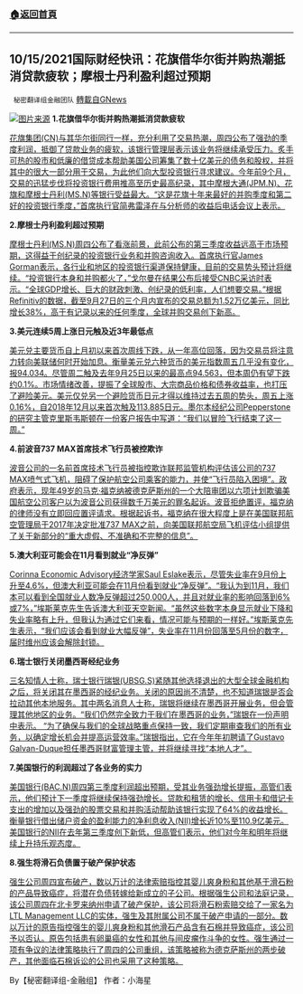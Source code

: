###  [:house:返回首頁](https://github.com/ourhimalayas/txt)
---


## 10/15/2021国际财经快讯：花旗借华尔街并购热潮抵消贷款疲软；摩根士丹利盈利超过预期
` 秘密翻译组金融团队` [轉載自GNews](https://gnews.org/zh-hans/1596255/)

![](https://assets.gnews.org/wp-content/uploads/2021/10/图片1-50.png)[图片来源](https://www.reuters.com/)
**1.花旗借华尔街并购热潮抵消贷款疲软**

[花旗集团(CN)与其华尔街同行一样，充分利用了交易热潮，周四公布了强劲的季度利润，抵御了贷款业务的疲软，该银行管理层表示该业务将继续承受压力。炙手可热的股市和低廉的借贷成本帮助美国公司筹集了数十亿美元的债务和股权，并将其中的很大一部分用于交易，为此他们向大型投资银行寻求建议。今年前9个月，交易的迅猛步伐将投资银行费用推高至历史最高纪录，其中摩根大通(JPM.N)、花旗和摩根士丹利(MS.N)等银行受益最大。“这是花旗十年来最好的并购季度和第二好的投资银行季度，”首席执行官简弗雷泽在与分析师的收益后电话会议上表示。](https://www.reuters.com/business/finance/citigroup-profit-beats-estimates-reserve-release-2021-10-14/)

**2.摩根士丹利盈利超过预期**

[摩根士丹利(MS.N)周四公布了看涨前景，此前公布的第三季度收益远高于市场预期，这得益于创纪录的投资银行业务和并购咨询收入。首席执行官James Gorman表示，各行业和地区的投资银行渠道保持健康，目前的交易势头预计将继续。“投资银行本身和并购都火了，”戈尔曼在结果公布后接受CNBC采访时表示。“全球GDP增长、巨大的财政刺激、创纪录的低利率，人们想要交易。”根据Refinitiv的数据，截至9月27日的三个月内宣布的交易总额为1.52万亿美元，同比增长38%，高于有记录以来的任何季度，全球并购交易创下新高。](https://www.reuters.com/business/finance/morgan-stanley-quarterly-profit-jumps-dealmaking-boom-2021-10-14/)

**3.美元连续5周上涨日元触及近3年最低点**

[美元兑主要货币自上月初以来首次周线下跌，从一年高位回落，因为交易员将注意力转向美联储何时开始加息。衡量美元兑六种货币的美元指数周五几乎没有变化，报94.034。尽管周二触及去年9月25日以来的最高点94.563，但本周仍有望下跌约0.1%。市场情绪改善，提振了全球股市、大宗商品价格和债券收益率，也打压了避险美元。美元仅兑另一个避险货币日元才得以维持过去五周的势头，周五上涨0.16%，自2018年12月以来首次触及113.885日元。墨尔本经纪公司Pepperstone的研究主管克里斯韦斯顿在一份客户报告中写道：“我们以冒险飞行结束了这一周。”](https://www.oann.com/dollar-set-to-snap-5-week-win-but-yen-hits-lowest-in-almost-3-years/)

**4.前波音737 MAX首席技术飞行员被控欺诈**

[波音公司的一名前首席技术飞行员被指控欺诈联邦监管机构评估该公司的737 MAX喷气式飞机，阻碍了保护航空公司乘客的能力，并使“飞行员陷入困境”。政府表示，现年49岁的马克·福克纳被德克萨斯州的一个大陪审团以六项计划欺骗美国航空公司客户以为波音公司获得数千万美元的罪名起诉。波音拒绝置评，福克纳的律师没有立即回应置评请求。根据起诉书，福克纳在很大程度上是在美国联邦航空管理局于2017年决定批准737 MAX之前，向美国联邦航空局飞机评估小组提供了关于新部分的“重大虚假、不准确和不完整的信息”。](https://www.oann.com/ex-boeing-737-max-chief-technical-pilot-indicted-for-fraud-u-s-justice-dept/)

**5.澳大利亚可能会在11月看到就业“净反弹”**

[Corinna Economic Advisory经济学家Saul Eslake表示，尽管失业率在9月份上升至4.6%，但澳大利亚可能会在11月份看到就业“净反弹”。“我认为到11月，我们本可以看到全国就业人数净反弹超过250,000人，并且对就业率的影响回落到6%或7%，”埃斯莱克先生告诉澳大利亚天空新闻。“虽然这些数字本身显示就业下降和失业率略有上升，但我认为通过它们来看，情况可能与预期的一样好。”埃斯莱克先生表示，“我们应该会看到就业大幅反弹”，失业率在11月份回落至5月份的数字，届时维州应该会解除封锁。](https://www.skynews.com.au/business/finance/australia-could-see-a-net-rebound-in-employment-come-november/video/99d83b92bcce5ccd21785788aa532525)

**6.瑞士银行关闭墨西哥经纪业务**

[三名知情人士称，瑞士银行瑞银(UBSG.S)紧随其他选择退出的大型全球金融机构之后，将关闭其在墨西哥的经纪业务。关闭的原因尚不清楚，也不知道瑞银是否会拉动其他本地服务。其中两名消息人士称，瑞银将继续在墨西哥开展业务，但会管理其他地区的业务。“我们仍然完全致力于我们在墨西哥的业务，”瑞银在一份声明中表示。 “为了确保与我们的全球战略重点保持一致，我们定期审查我们的所有业务，以确定增长机会并提高运营效率。”瑞银指出，它在今年年初聘请了Gustavo Galvan-Duque担任墨西哥财富管理主管，并将继续寻找“本地人才”。](https://www.reuters.com/business/swiss-bank-ubs-closing-brokerage-business-mexico-sources-2021-10-14/)

**7.美国银行的利润超过了各业务的实力**

[美国银行(BAC.N)周四第三季度利润超出预期，受其业务强劲增长提振，高管们表示，他们预计下一季度将继续保持强劲增长。贷款和租赁的增长、信用卡和借记卡支出的增加以及强劲的股票交易和并购活动帮助该银行实现了64%的收益增长。衡量银行借出储户资金的盈利能力的净利息收入(NII)增长近10%至110.9亿美元。美国银行的NII在去年第三季度创下新低，但高管们表示，他们对今年和明年将继续上升持乐观态度。](https://www.reuters.com/business/finance/bank-america-profit-surges-reserve-release-boost-2021-10-14/)

**8.强生将滑石负债置于破产保护状态**

[强生公司周四宣布破产，数以万计的法律索赔指控其婴儿爽身粉和其他基于滑石粉的产品导致癌症，将潜在负债转嫁给新成立的子公司。根据强生公司和法庭记录，该公司周四在北卡罗来纳州申请了破产保护，该公司将滑石粉索赔交给了一家名为LTL Management LLC的实体，强生及其附属公司不属于破产申请的一部分。数以万计的原告指控强生的婴儿爽身粉和其他滑石产品含有石棉并导致癌症，该公司予以否认。原告包括患有卵巢癌的女性和其他与间皮瘤作斗争的女性。强生通过一项有争议的法律策略执行了周四的公司重组，该策略被称为德克萨斯州的两步破产，其他面临石棉诉讼的公司也采用了这种策略。](https://www.oann.com/jj-unit-to-manage-talc-claims-files-for-bankruptcy-protection/)

By【秘密翻译组-金融组】
作者：小海星

